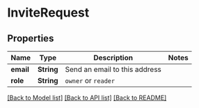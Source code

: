 # InviteRequest

## Properties

Name | Type | Description | Notes
------------ | ------------- | ------------- | -------------
**email** | **String** | Send an email to this address | 
**role** | **String** | `owner` or `reader` | 

[[Back to Model list]](../README.md#documentation-for-models) [[Back to API list]](../README.md#documentation-for-api-endpoints) [[Back to README]](../README.md)


